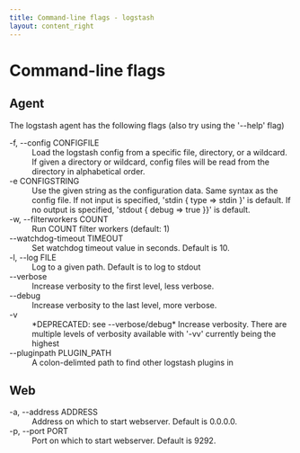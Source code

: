 ```yaml
---
title: Command-line flags - logstash
layout: content_right
---
```

# Command-line flags

## Agent

The logstash agent has the following flags (also try using the '--help' flag)

<dl>
<dt> -f, --config CONFIGFILE </dt>
<dd> Load the logstash config from a specific file, directory, or a
wildcard. If given a directory or wildcard, config files will be read
from the directory in alphabetical order. </dd>
<dt> -e CONFIGSTRING </dt>
<dd> Use the given string as the configuration data. Same syntax as the
config file. If not input is specified, 'stdin { type => stdin }' is
default. If no output is specified, 'stdout { debug => true }}' is
default. </dd>
<dt> -w, --filterworkers COUNT </dt>
<dd> Run COUNT filter workers (default: 1) </dd>
<dt> --watchdog-timeout TIMEOUT </dt>
<dd> Set watchdog timeout value in seconds. Default is 10.</dd>
<dt> -l, --log FILE </dt>
<dd> Log to a given path. Default is to log to stdout </dd>
<dt> --verbose </dt>
<dd> Increase verbosity to the first level, less verbose.</dd>
<dt> --debug </dt>
<dd> Increase verbosity to the last level, more verbose.</dd>
<dt> -v  </dt>
<dd> *DEPRECATED: see --verbose/debug* Increase verbosity. There are multiple levels of verbosity available with
'-vv' currently being the highest </dd>
<dt> --pluginpath PLUGIN_PATH </dt>
<dd> A colon-delimted path to find other logstash plugins in </dd>
</dl>


## Web

<dl>
<dt> -a, --address ADDRESS </dt>
<dd>Address on which to start webserver. Default is 0.0.0.0.</dd>
<dt> -p, --port PORT</dt>
<dd>Port on which to start webserver. Default is 9292.</dd>
</dl>

